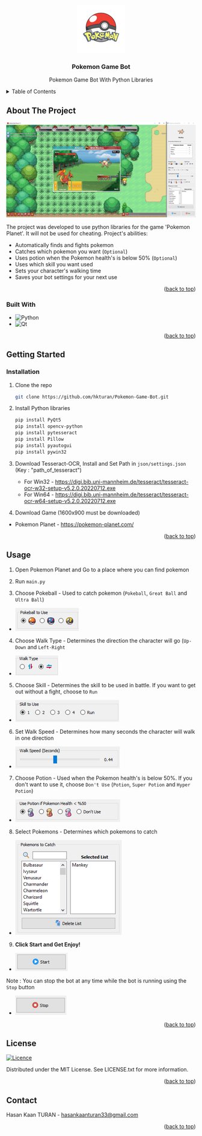 <!-- PROJECT LOGO -->
<br />
<div align="center">
  <a href="https://github.com/hkturan/Pokemon-Game-Bot">
    <img src="images/design/icon.png" alt="Logo" width="128" height="128">
  </a>

<h3 align="center">Pokemon Game Bot</h3>

  <p align="center">
    Pokemon Game Bot With Python Libraries
    <br />
    
  </p>
</div>

<!-- TABLE OF CONTENTS -->
<details>
  <summary>Table of Contents</summary>
  <ol>
    <li>
      <a href="#about-the-project">About The Project</a>
      <ul>
        <li><a href="#built-with">Built With</a></li>
      </ul>
    </li>
    <li>
      <a href="#getting-started">Getting Started</a>
      <ul>
        <li><a href="#installation">Installation</a></li>
      </ul>
    </li>
    <li><a href="#usage">Usage</a></li>
    <li><a href="#license">License</a></li>
    <li><a href="#contact">Contact</a></li>
  </ol>
</details>

<!-- ABOUT THE PROJECT -->
## About The Project

[![Product Name Screen Shot][product-screenshot]](https://raw.githubusercontent.com/hkturan/Pokemon-Game-Bot/main/images/screenshot.png)

The project was developed to use python libraries for the game 'Pokemon Planet'. It will not be used for cheating. Project's abilities:

* Automatically finds and fights pokemon
* Catches which pokemon you want (`Optional`)
* Uses potion when the Pokemon health's is below 50% (`Optional`)
* Uses which skill you want used
* Sets your character's walking time
* Saves your bot settings for your next use

<p align="right">(<a href="#readme-top">back to top</a>)</p>

<!-- MARKDOWN LINKS & IMAGES -->
[product-screenshot]: images/github/screenshot.png

### Built With

* ![Python](https://img.shields.io/badge/python-%2314354C.svg?style=for-the-badge&logo=python&logoColor=white)
* ![Qt](https://img.shields.io/badge/Qt-%23217346.svg?style=for-the-badge&logo=Qt&logoColor=white) 

<p align="right">(<a href="#readme-top">back to top</a>)</p>

<!-- GETTING STARTED -->
## Getting Started

### Installation

1. Clone the repo
   ```sh
   git clone https://github.com/hkturan/Pokemon-Game-Bot.git
   ```
2. Install Python libraries
   ```sh
   pip install PyQt5
   pip install opencv-python
   pip install pytesseract
   pip install Pillow
   pip install pyautogui
   pip install pywin32
   ```
3. Download Tesseract-OCR, Install and Set Path in `json/settings.json` (Key : "path_of_tesseract")


   * For Win32 - https://digi.bib.uni-mannheim.de/tesseract/tesseract-ocr-w32-setup-v5.2.0.20220712.exe
   * For Win64 - https://digi.bib.uni-mannheim.de/tesseract/tesseract-ocr-w64-setup-v5.2.0.20220712.exe
   
4. Download Game (1600x900 must be downloaded)

  
  * Pokemon Planet - https://pokemon-planet.com/


<p align="right">(<a href="#readme-top">back to top</a>)</p>

<!-- USAGE EXAMPLES -->
## Usage

1. Open Pokemon Planet and Go to a place where you can find pokemon

2. Run `main.py`

3. Choose Pokeball - Used to catch pokemon (`Pokeball`, `Great Ball` and `Ultra Ball`)

* <img src="images/github/pokeball_to_use.PNG">

4. Choose Walk Type - Determines the direction the character will go (`Up-Down` and `Left-Right`

* <img src="images/github/walk_type.PNG">

5. Choose Skill - Determines the skill to be used in battle.
If you want to get out without a fight, choose to `Run`

* <img src="images/github/skill_to_use.PNG">

6. Set Walk Speed - Determines how many seconds the character will walk in one direction

* <img src="images/github/walk_speed.PNG">

7. Choose Potion - Used when the Pokemon health's is below 50%. If you don't want to use it, choose `Don't Use` (`Potion`, `Super Potion` and `Hyper Potion`)

* <img src="images/github/potion_to_use.PNG">

8. Select Pokemons - Determines which pokemons to catch

* <img src="images/github/pokemons_to_catch.PNG">

9. <b>Click Start and Get Enjoy!</b>

* <img src="images/github/start.PNG">

Note : You can stop the bot at any time while the bot is running using the `Stop` button

* <img src="images/github/stop.PNG">

<p align="right">(<a href="#readme-top">back to top</a>)</p>

## License

[![Licence](https://img.shields.io/github/license/Ileriayo/markdown-badges?style=for-the-badge)](./LICENSE)

Distributed under the MIT License. See LICENSE.txt for more information.

<p align="right">(<a href="#readme-top">back to top</a>)</p>

<!-- CONTACT -->
## Contact

Hasan Kaan TURAN  - hasankaanturan33@gmail.com

<p align="right">(<a href="#readme-top">back to top</a>)</p>
